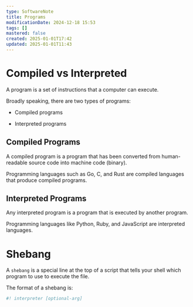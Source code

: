 ```yaml
---
type: SoftwareNote
title: Programs
modificationDate: 2024-12-18 15:53
tags: []
mastered: false
created: 2025-01-01T17:42
updated: 2025-01-01T11:43
---
```


# Compiled vs Interpreted

A program is a set of instructions that a computer can execute. 

Broadly speaking, there are two types of programs:

- Compiled programs

- Interpreted programs

## Compiled Programs

A compiled program is a program that has been converted from human-readable source code into machine code (binary).

Programming languages such as Go, C, and Rust are compiled languages that produce compiled programs.

## Interpreted Programs

Any interpreted program is a program that is executed by another program.

Programming languages like Python, Ruby, and JavaScript are interpreted languages.

# Shebang

A `shebang` is a special line at the top of a script that tells your shell which program to use to execute the file.

The format of a shebang is:

```bash
#! interpreter [optional-arg]
```


